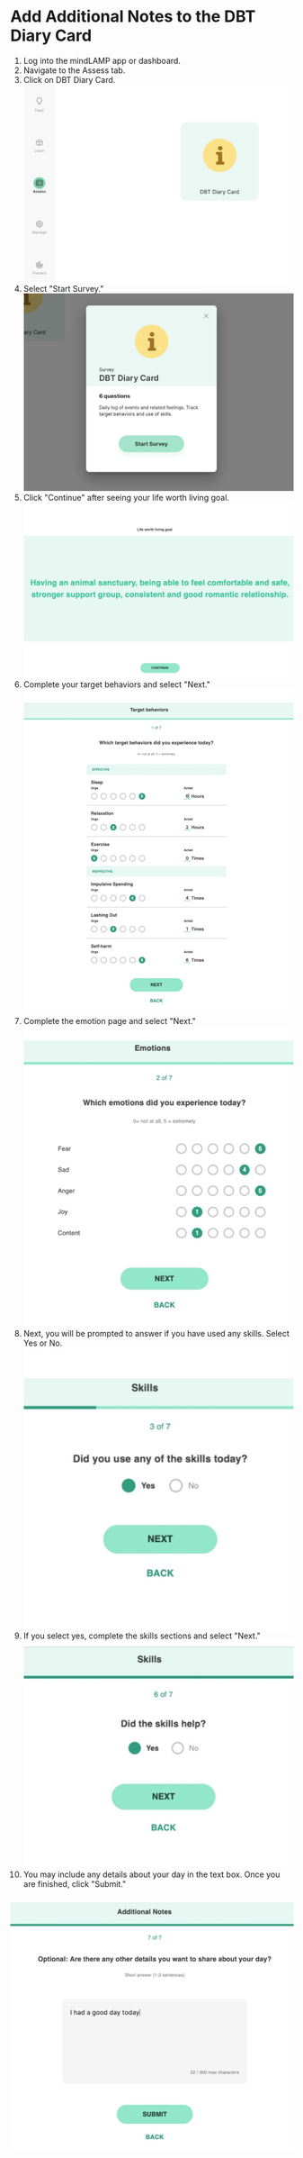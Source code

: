 # Add Additional Notes to the DBT Diary Card
1. Log into the mindLAMP app or dashboard.
2. Navigate to the Assess tab.
3. Click on DBT Diary Card.![](../assets/feed.jpg)
4. Select "Start Survey."![](../assets/dbt_start.jpg)
5. Click "Continue" after seeing your life worth living goal.![](../assets/life_worth_living.jpg)
6. Complete your target behaviors and select "Next." ![](../assets/target.jpg)
7. Complete the emotion page and select "Next."![](../assets/emotions.jpg)
8. Next, you will be prompted to answer if you have used any skills. Select Yes or No. ![](../assets/skills.jpg)
9. If you select yes, complete the skills sections and select "Next." ![](../assets/skills4.jpg)
10. You may include any details about your day in the text box. Once you are finished, click "Submit."

![](../assets/skills5.jpg)
